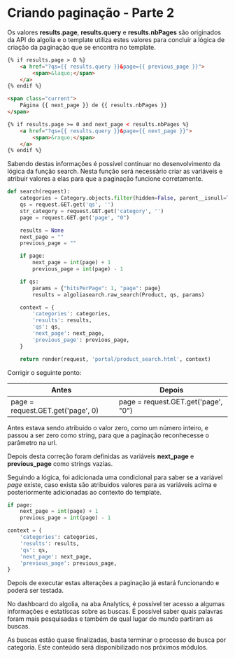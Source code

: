 # Criando paginação - Parte 2

Os valores **results.page**, **results.query** e **results.nbPages** são originados da API do algolia e o template utiliza estes valores para concluir a lógica de criação da paginação que se encontra no template.

```html
{% if results.page > 0 %}
    <a href="?qs={{ results.query }}&page={{ previous_page }}">
        <span>&laquo;</span>
    </a>
{% endif %}

<span class="current">
    Página {{ next_page }} de {{ results.nbPages }}
</span>

{% if results.page >= 0 and next_page < results.nbPages %}
    <a href="?qs={{ results.query }}&page={{ next_page }}">
        <span>&raquo;</span>
    </a>
{% endif %}
```

Sabendo destas informações é possível continuar no desenvolvimento da lógica da função search. Nesta função será necessário criar as variáveis e atribuir valores a elas para que a paginação funcione corretamente.

```python
def search(request):
    categories = Category.objects.filter(hidden=False, parent__isnull=True).order_by('name')
    qs = request.GET.get('qs', '')
    str_category = request.GET.get('category', '')
    page = request.GET.get('page', "0")

    results = None
    next_page = ""
    previous_page = ""

    if page:
        next_page = int(page) + 1
        previous_page = int(page) - 1

    if qs:
        params = {"hitsPerPage": 1, "page": page}
        results = algoliasearch.raw_search(Product, qs, params)

    context = {
        'categories': categories,
        'results': results,
        'qs': qs,
        'next_page': next_page,
        'previous_page': previous_page,
    }

    return render(request, 'portal/product_search.html', context)
```

Corrigir o seguinte ponto:

| Antes                               | Depois                              |
|-------------------------------------|-------------------------------------|
| page = request.GET.get('page', 0) | page = request.GET.get('page', "0") |

Antes estava sendo atribuido o valor zero, como um número inteiro, e passou a ser zero como string, para que a paginação reconhecesse o parâmetro na url.

Depois desta correção foram definidas as variáveis **next\_page** e **previous\_page** como strings vazias.

Seguindo a lógica, foi adicionada uma condicional para saber se a variável *page* existe, caso exista são atribuidos valores para as variáveis acima e posteriormente adicionadas ao contexto do template.

```python
if page:
    next_page = int(page) + 1
    previous_page = int(page) - 1

context = {
    'categories': categories,
    'results': results,
    'qs': qs,
    'next_page': next_page,
    'previous_page': previous_page,
}
```

Depois de executar estas alterações a paginação já estará funcionando e poderá ser testada.

No dashboard do algolia, na aba Analytics, é possível ter acesso a algumas informações e estatíscas sobre as buscas. É possível saber quais palavras foram mais pesquisadas e também de qual lugar do mundo partiram as buscas.

As buscas estão quase finalizadas, basta terminar o processo de busca por categoria. Este conteúdo será disponibilizado nos próximos módulos.